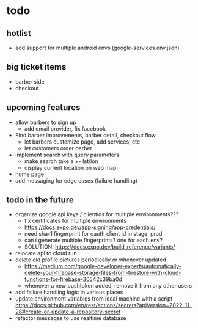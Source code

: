 # todo

## hotlist

- add support for multiple android envs (google-services.env.json)

## big ticket items

- barber side
- checkout

## upcoming features

- allow barbers to sign up
  - add email provider, fix facebook
- Find barber improvements, barber detail, checkout flow
  - let barbers customize page, add services, etc
  - let customers order barber
- implement search with query parameters
  - make search take a +- lat/lon
  - display current location on web map
- home page
- add messaging for edge cases (failure handling)

## todo in the future

- organize google api keys / clientids for multiple environments???
  - fix certificates for multiple environments
  - https://docs.expo.dev/app-signing/app-credentials/
  - need sha-1 fingerprint for oauth client id in stage, prod
  - can i generate multiple fingerprints? one for each env?
  - SOLUTION: https://docs.expo.dev/build-reference/variants/
- relocate api to cloud run
- delete old profile pictures periodically or whenever updated
  - https://medium.com/google-developer-experts/automatically-delete-your-firebase-storage-files-from-firestore-with-cloud-functions-for-firebase-36542c39ba0d
  - whenever a new pushtoken added, remove it from any other users
- add failure handling logic in various places
- update environment variables from local machine with a script https://docs.github.com/en/rest/actions/secrets?apiVersion=2022-11-28#create-or-update-a-repository-secret
- refactor messages to use realtime database
